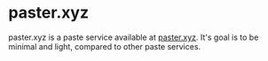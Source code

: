 # paster.xyz

paster.xyz is a paste service available at [paster.xyz](https://paster.xyz). It's goal is to be minimal and light, compared to other paste services.

